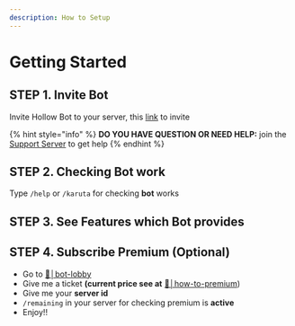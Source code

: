 ```yaml
---
description: How to Setup
---
```


# Getting Started

## STEP 1. Invite Bot

Invite Hollow Bot to your server, this [link](https://discord.com/oauth2/authorize?client\_id=865167088438739024\&permissions=8\&scope=bot%20applications.commands) to invite

{% hint style="info" %}
**DO YOU HAVE QUESTION OR NEED HELP:** join the [Support Server](https://discord.gg/zTcaPARjfb) to get help
{% endhint %}

## STEP 2. Checking Bot work

Type `/help` or `/karuta` for checking **bot** works

## STEP 3. See Features which Bot provides

## STEP 4. Subscribe Premium (Optional)

* Go to  [🚪│bot-lobby](https://discord.gg/zTcaPARjfb)
* Give me a ticket **(current price see at** [🎫│how-to-premium](https://discord.com/channels/796239424165904446/912208106270916658))
* Give me your **server id**
* `/remaining` in your server for checking premium is **active**
* Enjoy!!


